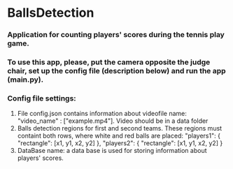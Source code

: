 # BallsDetection

### Application for counting players' scores during the tennis play game.
### To use this app, please, put the camera opposite the judge chair, set up the config file (description below) and run the app (main.py).

### Config file settings:

1. File config.json contains information about videofile name: "video_name" : ["example.mp4"]. Video should be in a data folder
2. Balls detection regions for first and second teams. These regions must containt both rows, where white and red balls are placed: 
"players1": 
   {
      "rectangle": [x1, y1, x2, y2]
   },
   "players2":
   {
      "rectangle": [x1, y1, x2, y2]
   }
3. DataBase name: a data base is used for storing information about players' scores.